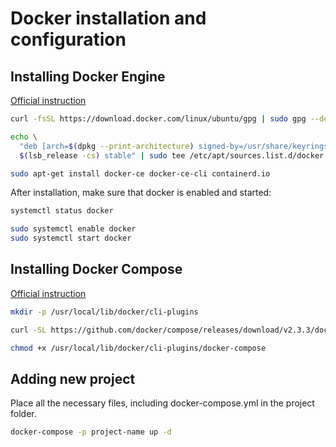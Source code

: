 # Docker installation and configuration

## Installing Docker Engine

[Official instruction](https://docs.docker.com/engine/install/ubuntu/)

```bash
curl -fsSL https://download.docker.com/linux/ubuntu/gpg | sudo gpg --dearmor -o /usr/share/keyrings/docker-archive-keyring.gpg

echo \
  "deb [arch=$(dpkg --print-architecture) signed-by=/usr/share/keyrings/docker-archive-keyring.gpg] https://download.docker.com/linux/ubuntu \
  $(lsb_release -cs) stable" | sudo tee /etc/apt/sources.list.d/docker.list > /dev/null

sudo apt-get install docker-ce docker-ce-cli containerd.io
```

After installation, make sure that docker is enabled and started:
```bash
systemctl status docker

sudo systemctl enable docker
sudo systemctl start docker
```

## Installing Docker Compose

[Official instruction](https://docs.docker.com/compose/cli-command/#install-on-linux)

```bash
mkdir -p /usr/local/lib/docker/cli-plugins

curl -SL https://github.com/docker/compose/releases/download/v2.3.3/docker-compose-$(uname -s)-$(uname -m) -o /usr/local/lib/docker/cli-plugins/docker-compose

chmod +x /usr/local/lib/docker/cli-plugins/docker-compose
```

## Adding new project

Place all the necessary files, including docker-compose.yml in the project folder.

```bash
docker-compose -p project-name up -d
```
